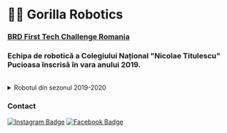 # 🦍🤖 Gorilla Robotics 
### [BRD First Tech Challenge Romania](https://natieprineducatie.ro/)

### Echipa de robotică a Colegiului Național "Nicolae Titulescu" Pucioasa înscrisă în vara anului 2019.

 <br/>
 <details> 
  <summary>Robotul din sezonul 2019-2020</summary>
  <img src="https://i.imgur.com/ywXsweD.png" width="50%">
</details>
 
 ### Contact
 [![Instagram Badge](https://img.shields.io/badge/-Instagram-C13584?style=flat&logo=Instagram&logoColor=white)](https://www.instagram.com/gorilla_robotics/)
 [![Facebook Badge](https://img.shields.io/badge/-Facebook-4267B2?style=flat&logo=Facebook&logoColor=white)](https://www.facebook.com/gorillarobotics149)

